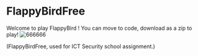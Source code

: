 # FlappyBirdFree
Welcome to play FlappyBird ! You can move to code, download as a zip to play!
![666666](https://github.com/jayye999/FlappyBirdFree-1/assets/80367504/4f9043f9-0ec9-47e0-99b1-cad24f11d1e8)

(FlappyBirdFree, used for ICT Security school assignment.)
